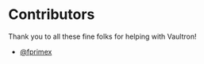 # Contributors

Thank you to all these fine folks for helping with Vaultron!

- [@fprimex](https://github.com/fprimex)
